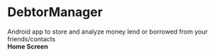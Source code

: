 # DebtorManager

Android app to store and analyze money lend or borrowed from your friends/contacts
<br/>
<b>Home Screen</b>
<br/>
<!--![home screen](http://raw.github.com/kolocoda/DebtorManager/master/mockups_apk_problemDesc_selfEva/IMG_20150326_174320.jpg "Optional title")-->
